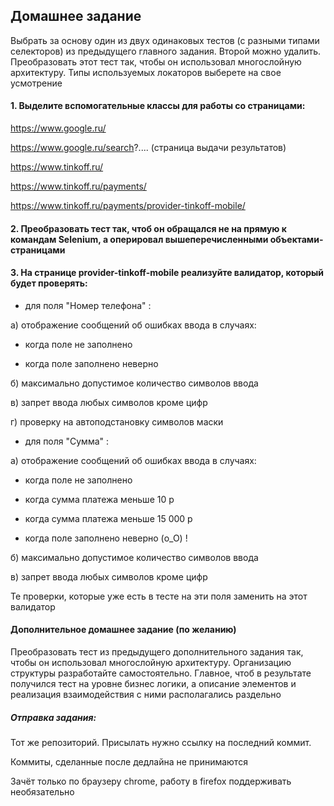 ## Домашнее задание

Выбрать за основу один из двух одинаковых тестов (с разными типами селекторов) из предыдущего главного задания. Второй можно удалить. Преобразовать этот тест так, чтобы он использовал многослойную архитектуру. Типы используемых локаторов выберете на свое усмотрение

#### 1. Выделите вспомогательные классы для работы со страницами:

https://www.google.ru/

https://www.google.ru/search?.... (страница выдачи результатов)

https://www.tinkoff.ru/

https://www.tinkoff.ru/payments/

https://www.tinkoff.ru/payments/provider-tinkoff-mobile/



#### 2. Преобразовать тест так, чтоб он обращался не на прямую к командам Selenium, а оперировал вышеперечисленными объектами-страницами



#### 3. На странице provider-tinkoff-mobile реализуйте валидатор, который будет проверять:

- для поля "Номер телефона" :

а) отображение сообщений об ошибках ввода в случаях:

- когда поле не заполнено

-	когда поле заполнено неверно

б)	максимально допустимое количество символов ввода

в)	запрет ввода любых символов кроме цифр

г) проверку на автоподстановку символов маски



- для поля "Сумма" :

а) отображение сообщений об ошибках ввода в случаях:

- когда поле не заполнено

-	когда сумма платежа меньше 10 р

-	когда сумма платежа меньше 15 000 р

-	когда поле заполнено неверно (o_O) !

б)	максимально допустимое количество символов ввода

в)	запрет ввода любых символов кроме цифр



Те проверки, которые уже есть в тесте на эти поля заменить на этот валидатор



#### Дополнительное домашнее задание (по желанию)



Преобразовать тест из предыдущего дополнительного задания так, чтобы он использовал многослойную архитектуру. Организацию структуры разработайте самостоятельно. Главное, чтоб в результате получился тест на уровне бизнес логики, а описание элементов и реализация взаимодействия с ними располагались раздельно



##### Отправка задания:



Тот же репозиторий. Присылать нужно ссылку на последний коммит.

Коммиты, сделанные после дедлайна не принимаются



Зачёт только по браузеру chrome, работу в firefox поддерживать необязательно